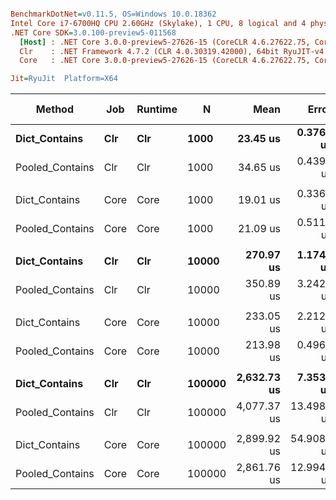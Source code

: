 ``` ini

BenchmarkDotNet=v0.11.5, OS=Windows 10.0.18362
Intel Core i7-6700HQ CPU 2.60GHz (Skylake), 1 CPU, 8 logical and 4 physical cores
.NET Core SDK=3.0.100-preview5-011568
  [Host] : .NET Core 3.0.0-preview5-27626-15 (CoreCLR 4.6.27622.75, CoreFX 4.700.19.22408), 64bit RyuJIT
  Clr    : .NET Framework 4.7.2 (CLR 4.0.30319.42000), 64bit RyuJIT-v4.8.3801.0
  Core   : .NET Core 3.0.0-preview5-27626-15 (CoreCLR 4.6.27622.75, CoreFX 4.700.19.22408), 64bit RyuJIT

Jit=RyuJit  Platform=X64  

```
|          Method |  Job | Runtime |      N |        Mean |      Error |     StdDev | Ratio | RatioSD | Gen 0 | Gen 1 | Gen 2 | Allocated |
|---------------- |----- |-------- |------- |------------:|-----------:|-----------:|------:|--------:|------:|------:|------:|----------:|
|   **Dict_Contains** |  **Clr** |     **Clr** |   **1000** |    **23.45 us** |  **0.3766 us** |  **0.2940 us** |  **1.00** |    **0.00** |     **-** |     **-** |     **-** |         **-** |
| Pooled_Contains |  Clr |     Clr |   1000 |    34.65 us |  0.4391 us |  0.4107 us |  1.48 |    0.02 |     - |     - |     - |         - |
|                 |      |         |        |             |            |            |       |         |       |       |       |           |
|   Dict_Contains | Core |    Core |   1000 |    19.01 us |  0.3361 us |  0.3144 us |  1.00 |    0.00 |     - |     - |     - |         - |
| Pooled_Contains | Core |    Core |   1000 |    21.09 us |  0.5110 us |  0.5680 us |  1.11 |    0.04 |     - |     - |     - |         - |
|                 |      |         |        |             |            |            |       |         |       |       |       |           |
|   **Dict_Contains** |  **Clr** |     **Clr** |  **10000** |   **270.97 us** |  **1.1743 us** |  **1.0985 us** |  **1.00** |    **0.00** |     **-** |     **-** |     **-** |         **-** |
| Pooled_Contains |  Clr |     Clr |  10000 |   350.89 us |  3.2423 us |  2.8743 us |  1.30 |    0.01 |     - |     - |     - |         - |
|                 |      |         |        |             |            |            |       |         |       |       |       |           |
|   Dict_Contains | Core |    Core |  10000 |   233.05 us |  2.2123 us |  2.0693 us |  1.00 |    0.00 |     - |     - |     - |         - |
| Pooled_Contains | Core |    Core |  10000 |   213.98 us |  0.4965 us |  0.4146 us |  0.92 |    0.01 |     - |     - |     - |         - |
|                 |      |         |        |             |            |            |       |         |       |       |       |           |
|   **Dict_Contains** |  **Clr** |     **Clr** | **100000** | **2,632.73 us** |  **7.3538 us** |  **6.8788 us** |  **1.00** |    **0.00** |     **-** |     **-** |     **-** |         **-** |
| Pooled_Contains |  Clr |     Clr | 100000 | 4,077.37 us | 13.4980 us | 12.6260 us |  1.55 |    0.01 |     - |     - |     - |         - |
|                 |      |         |        |             |            |            |       |         |       |       |       |           |
|   Dict_Contains | Core |    Core | 100000 | 2,899.92 us | 54.9086 us | 48.6751 us |  1.00 |    0.00 |     - |     - |     - |         - |
| Pooled_Contains | Core |    Core | 100000 | 2,861.76 us | 12.9943 us | 12.1549 us |  0.99 |    0.02 |     - |     - |     - |         - |

